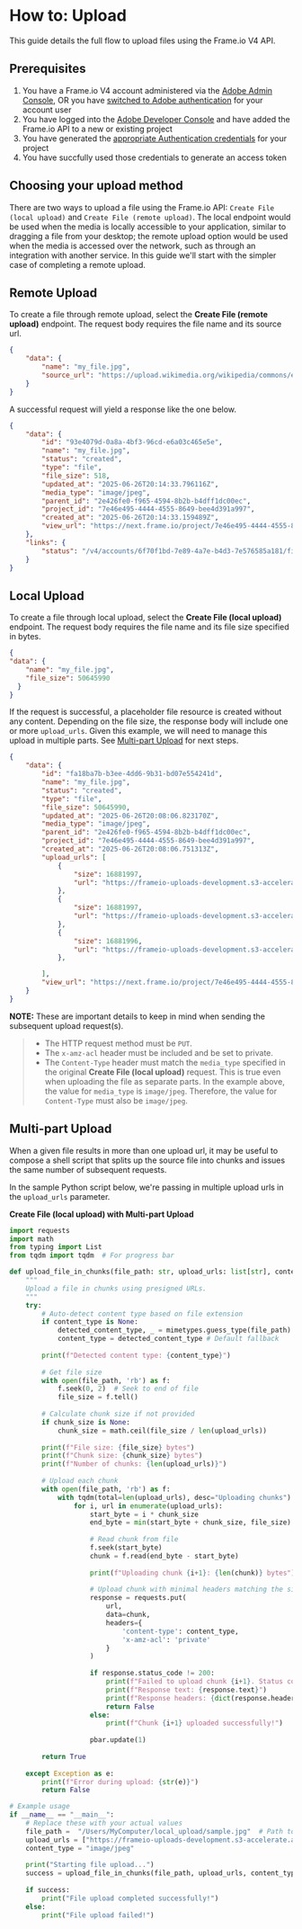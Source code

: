 # How to: Upload

This guide details the full flow to upload files using the Frame.io V4 API.  

## Prerequisites

1. You have a Frame.io V4 account administered via the [Adobe Admin Console](https://adminconsole.adobe.com/), OR you have [switched to Adobe authentication](https://help.frame.io/en/articles/11758018-connecting-to-adobe-authentication) for your account user
2. You have logged into the [Adobe Developer Console](https://developer.adobe.com/console) and have added the Frame.io API to a new or existing project
3. You have generated the [appropriate Authentication credentials](https://developer.adobe.com/frameio/guides/Authentication/) for your project
4. You have succfully used those credentials to generate an access token

## Choosing your upload method

There are two ways to upload a file using the Frame.io API: `Create File (local upload)` and `Create File (remote upload)`. The local endpoint would be used when the media is locally accessible to your application, similar to dragging a file from your desktop; the remote upload option would be used when the media is accessed over the network, such as through an integration with another service. In this guide we'll start with the simpler case of completing a remote upload.

## Remote Upload

To create a file through remote upload, select the **Create File (remote upload)** endpoint. The request body requires the file name and its source url.

```json
{ 
    "data": {
        "name": "my_file.jpg",
        "source_url": "https://upload.wikimedia.org/wikipedia/commons/e/e1/White_Pixel_1x1.jpg"
    }
}
```
A successful request will yield a response like the one below.
```json
{
    "data": {
        "id": "93e4079d-0a8a-4bf3-96cd-e6a03c465e5e",
        "name": "my_file.jpg",
        "status": "created",
        "type": "file",
        "file_size": 518,
        "updated_at": "2025-06-26T20:14:33.796116Z",
        "media_type": "image/jpeg",
        "parent_id": "2e426fe0-f965-4594-8b2b-b4dff1dc00ec",
        "project_id": "7e46e495-4444-4555-8649-bee4d391a997",
        "created_at": "2025-06-26T20:14:33.159489Z",
        "view_url": "https://next.frame.io/project/7e46e495-4444-4555-8649-bee4d391a997/view/93e4079d-0a8a-4bf3-96cd-e6a03c465e5e"
    },
    "links": {
        "status": "/v4/accounts/6f70f1bd-7e89-4a7e-b4d3-7e576585a181/files/93e4079d-0a8a-4bf3-96cd-e6a03c465e5e/status"
    }
}
```

## Local Upload

To create a file through local upload, select the **Create File (local upload)** endpoint. The request body requires the file name and its file size specified in bytes.

```json
{ 
"data": {
    "name": "my_file.jpg",
    "file_size": 50645990
  }
}
```

If the request is successful, a placeholder file resource is created without any content. Depending on the file size, the response body will include one or more `upload_urls`. Given this example, we will need to manage this upload in multiple parts. See [Multi-part Upload](#multi-part-upload) for next steps.

``` json
{
    "data": {
        "id": "fa18ba7b-b3ee-4dd6-9b31-bd07e554241d",
        "name": "my_file.jpg",
        "status": "created",
        "type": "file",
        "file_size": 50645990,
        "updated_at": "2025-06-26T20:08:06.823170Z",
        "media_type": "image/jpeg",
        "parent_id": "2e426fe0-f965-4594-8b2b-b4dff1dc00ec",
        "project_id": "7e46e495-4444-4555-8649-bee4d391a997",
        "created_at": "2025-06-26T20:08:06.751313Z",
        "upload_urls": [
            {
                "size": 16881997,
                "url": "https://frameio-uploads-development.s3-accelerate.amazonaws.com/parts/fa18ba7b-b3ee-4dd6-9b31-bd07e554241d/part_1?..."
            },
            {
                "size": 16881997,
                "url": "https://frameio-uploads-development.s3-accelerate.amazonaws.com/parts/fa18ba7b-b3ee-4dd6-9b31-bd07e554241d/part_2?..."
            },
            {
                "size": 16881996,
                "url": "https://frameio-uploads-development.s3-accelerate.amazonaws.com/parts/fa18ba7b-b3ee-4dd6-9b31-bd07e554241d/part_3?..."
            },

        ],
        "view_url": "https://next.frame.io/project/7e46e495-4444-4555-8649-bee4d391a997/view/fa18ba7b-b3ee-4dd6-9b31-bd07e554241d"
    }
}
```

**NOTE:** These are important details to keep in mind when sending the subsequent upload request(s).

> * The HTTP request method must be `PUT`.
> * The `x-amz-acl` header must be included and be set to private.
> * The `Content-Type` header must match the `media_type` specified in the original **Create File (local upload)** request. This is true even when uploading the file as separate parts. In the example above, the value for `media_type` is `image/jpeg`. Therefore, the value for `Content-Type` must also be `image/jpeg`.


## Multi-part Upload

When a given file results in more than one upload url, it may be useful to compose a shell script that splits up the source file into chunks and issues the same number of subsequent requests.


In the sample Python script below, we're passing in multiple upload urls in the `upload_urls` parameter.

**Create File (local upload) with Multi-part Upload**

``` python
import requests
import math
from typing import List
from tqdm import tqdm  # For progress bar

def upload_file_in_chunks(file_path: str, upload_urls: list[str], content_type: str | None = None, chunk_size: int | None = None) -> bool:
    """
    Upload a file in chunks using presigned URLs.
    """
    try:
        # Auto-detect content type based on file extension
        if content_type is None:
            detected_content_type, _ = mimetypes.guess_type(file_path)
            content_type = detected_content_type # Default fallback
        
        print(f"Detected content type: {content_type}")
        
        # Get file size
        with open(file_path, 'rb') as f:
            f.seek(0, 2)  # Seek to end of file
            file_size = f.tell()
        
        # Calculate chunk size if not provided
        if chunk_size is None:
            chunk_size = math.ceil(file_size / len(upload_urls))
        
        print(f"File size: {file_size} bytes")
        print(f"Chunk size: {chunk_size} bytes")
        print(f"Number of chunks: {len(upload_urls)}")
        
        # Upload each chunk
        with open(file_path, 'rb') as f:
            with tqdm(total=len(upload_urls), desc="Uploading chunks") as pbar:
                for i, url in enumerate(upload_urls):
                    start_byte = i * chunk_size
                    end_byte = min(start_byte + chunk_size, file_size)
                    
                    # Read chunk from file
                    f.seek(start_byte)
                    chunk = f.read(end_byte - start_byte)
                    
                    print(f"Uploading chunk {i+1}: {len(chunk)} bytes")
                    
                    # Upload chunk with minimal headers matching the signature
                    response = requests.put(
                        url,
                        data=chunk,
                        headers={
                            'content-type': content_type,  
                            'x-amz-acl': 'private'       
                        }
                    )
                    
                    if response.status_code != 200:
                        print(f"Failed to upload chunk {i+1}. Status code: {response.status_code}")
                        print(f"Response text: {response.text}")
                        print(f"Response headers: {dict(response.headers)}")
                        return False
                    else:
                        print(f"Chunk {i+1} uploaded successfully!")
                    
                    pbar.update(1)
        
        return True
    
    except Exception as e:
        print(f"Error during upload: {str(e)}")
        return False

# Example usage
if __name__ == "__main__":
    # Replace these with your actual values
    file_path =  "/Users/MyComputer/local_upload/sample.jpg"  # Path to your file
    upload_urls = ["https://frameio-uploads-development.s3-accelerate.amazonaws.com/parts/fa18ba7b-b3ee-4dd6-9b31-bd07e554241d/part_1?...", "https://frameio-uploads-development.s3-accelerate.amazonaws.com/parts/fa18ba7b-b3ee-4dd6-9b31-bd07e554241d/part_2?...", "https://frameio-uploads-development.s3-accelerate.amazonaws.com/parts/fa18ba7b-b3ee-4dd6-9b31-bd07e554241d/part_3?..."]
    content_type = "image/jpeg"
    
    print("Starting file upload...")
    success = upload_file_in_chunks(file_path, upload_urls, content_type)
    
    if success:
        print("File upload completed successfully!")
    else:
        print("File upload failed!")
```
